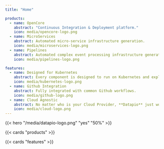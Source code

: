 ```yaml
---
title: "Home"

products:
  - name: OpenCore
    abstract: "Continuous Integration & Deployment platform."
    icon: media/opencore-logo.png
  - name: MicroServices
    abstract: Automated micro-service infrastructure generation.
    icon: media/microservices-logo.png
  - name: Pipelines
    abstract: Automated complex event processing infrastructure generation.
    icon: media/pipelines-logo.png

features:
  - name: Designed for Kubernetes
    abstract: Every component is designed to run on Kubernetes and exploits its full potential.
    icon: media/kubernetes-logo.png
  - name: Github Integration
    abstract: Fully integrated with common Github workflows.
    icon: media/github-logo.png
  - name: Cloud Agnostic
    abstract: No matter who is your Cloud Provider, **Datapio** just works the same.
    icon: media/cloud-logo.png
---
```


{{< hero "/media/datapio-logo.png" "yes" "50%" >}}

{{< cards "products" >}}

{{< cards "features" >}}
